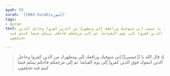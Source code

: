 ```yaml
---
ayah: 55
surah: '[[003-Surah|سورة]]'
tags:
- quran
text: إذ قال الله يا عيسى إني متوفيك ورافعك إلي ومطهرك من الذين كفروا وجاعل الذين
  اتبعوك فوق الذين كفروا إلى يوم القيامة ۖ ثم إلي مرجعكم فأحكم بينكم فيما كنتم فيه
  تختلفون

---
```

> إذ قال الله يا [[عيسى]] إني متوفيك ورافعك إلي ومطهرك من الذين كفروا وجاعل الذين اتبعوك فوق الذين كفروا إلى يوم القيامة ۖ ثم إلي مرجعكم فأحكم بينكم فيما كنتم فيه تختلفون
